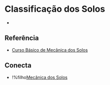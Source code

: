 # Classificação dos Solos

 - 

## Referência

 - [Curso Básico de Mecânica dos Solos](curso_basico_de_mecanica_dos_solos.md)

## Conecta

 - !%filho[Mecânica dos Solos](mecanica_dos_solos.md) 
